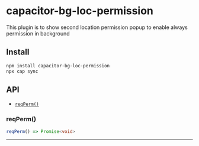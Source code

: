 # capacitor-bg-loc-permission

This plugin is to show second location permission popup to enable always permission in background

## Install

```bash
npm install capacitor-bg-loc-permission
npx cap sync
```

## API

<docgen-index>

* [`reqPerm()`](#reqperm)

</docgen-index>

<docgen-api>
<!--Update the source file JSDoc comments and rerun docgen to update the docs below-->

### reqPerm()

```typescript
reqPerm() => Promise<void>
```

--------------------

</docgen-api>
